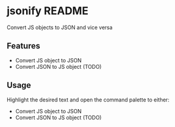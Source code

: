 # jsonify README

Convert JS objects to JSON and vice versa

## Features

* Convert JS object to JSON
* Convert JSON to JS object (TODO)

## Usage

Highlight the desired text and open the command palette to either:
* Convert JS object to JSON
* Convert JSON to JS object (TODO)
